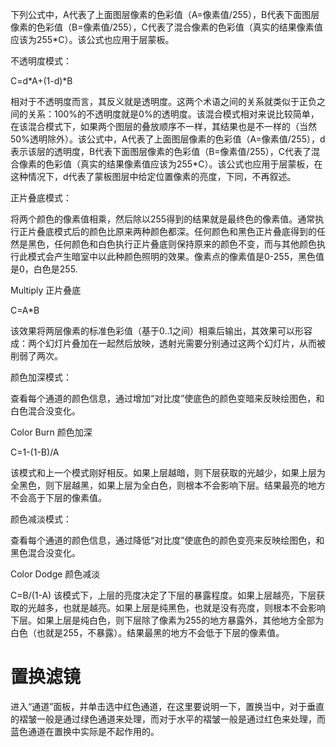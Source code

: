  下列公式中，A代表了上面图层像素的色彩值（A=像素值/255），B代表下面图层像素的色彩值（B=像素值/255），C代表了混合像素的色彩值（真实的结果像素值应该为255*C）。该公式也应用于层蒙板。

        

不透明度模式：

C=d*A+(1-d)*B

相对于不透明度而言，其反义就是透明度。这两个术语之间的关系就类似于正负之间的关系：100%的不透明度就是0%的透明度。该混合模式相对来说比较简单，在该混合模式下，如果两个图层的叠放顺序不一样，其结果也是不一样的（当然50%透明除外）。该公式中，A代表了上面图层像素的色彩值（A=像素值/255），d表示该层的透明度，B代表下面图层像素的色彩值（B=像素值/255），C代表了混合像素的色彩值（真实的结果像素值应该为255*C）。该公式也应用于层蒙板，在这种情况下，d代表了蒙板图层中给定位置像素的亮度，下同，不再叙述。


正片叠底模式：

将两个颜色的像素值相乘，然后除以255得到的结果就是最终色的像素值。通常执行正片叠底模式后的颜色比原来两种颜色都深。任何颜色和黑色正片叠底得到的任然是黑色，任何颜色和白色执行正片叠底则保持原来的颜色不变，而与其他颜色执行此模式会产生暗室中以此种颜色照明的效果。像素点的像素值是0-255，黑色值是0，白色是255.

Multiply 正片叠底

C=A*B

该效果将两层像素的标准色彩值（基于0..1之间）相乘后输出，其效果可以形容成：两个幻灯片叠加在一起然后放映，透射光需要分别通过这两个幻灯片，从而被削弱了两次。

颜色加深模式：

查看每个通道的颜色信息，通过增加“对比度”使底色的颜色变暗来反映绘图色，和白色混合没变化。

Color Burn 颜色加深

C=1-(1-B)/A

该模式和上一个模式刚好相反。如果上层越暗，则下层获取的光越少，如果上层为全黑色，则下层越黑，如果上层为全白色，则根本不会影响下层。结果最亮的地方不会高于下层的像素值。

颜色减淡模式：

查看每个通道的颜色信息，通过降低“对比度”使底色的颜色变亮来反映绘图色，和黑色混合没变化。

Color Dodge 颜色减淡

C=B/(1-A)
该模式下，上层的亮度决定了下层的暴露程度。如果上层越亮，下层获取的光越多，也就是越亮。如果上层是纯黑色，也就是没有亮度，则根本不会影响下层。如果上层是纯白色，则下层除了像素为255的地方暴露外，其他地方全部为白色（也就是255，不暴露）。结果最黑的地方不会低于下层的像素值。


# 置换滤镜
  进入“通道”面板，并单击选中红色通道，在这里要说明一下，置换当中，对于垂直的褶皱一般是通过绿色通道来处理，而对于水平的褶皱一般是通过红色来处理，而蓝色通道在置换中实际是不起作用的。